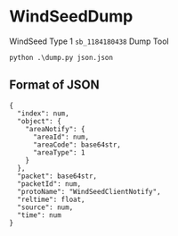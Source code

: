 # WindSeedDump
WindSeed Type 1 `sb_1184180438` Dump Tool

```
python .\dump.py json.json
```

## Format of JSON

```jsonc
{
  "index": num,
  "object": {
    "areaNotify": {
      "areaId": num,
      "areaCode": base64str,
      "areaType": 1
    }
  },
  "packet": base64str,
  "packetId": num,
  "protoName": "WindSeedClientNotify",
  "reltime": float,
  "source": num,
  "time": num
}
```
